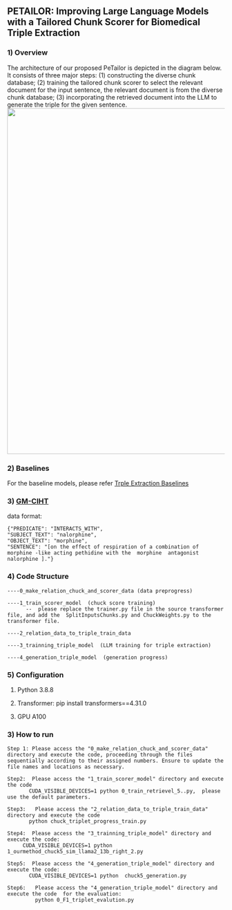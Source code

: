 ## PETAILOR: Improving Large Language Models with a Tailored Chunk Scorer for Biomedical Triple Extraction

### 1) Overview

The architecture of our proposed PeTailor is depicted in the diagram below.
It  consists of three major steps:  (1) constructing the diverse chunk database; (2) training the tailored chunk scorer to select the relevant document for the input sentence, the relevant document is from the diverse chunk database; (3) incorporating the retrieved document into the LLM  to generate the triple for the given sentence.
<img src="https://github.com/ToneLi/PETAILOR-for-bio-triple-extraction/blob/main/framework.png" width="800"/>

###  2) Baselines
 For the baseline models, please refer [Trple Extraction Baselines](https://github.com/ToneLi/Sunflowers-triplet-extraction)

### 3) [GM-CIHT](https://github.com/ToneLi/PETAILOR-for-bio-triple-extraction/tree/main/dataset/0_GM-CIHT)

data format:

```
{"PREDICATE": "INTERACTS_WITH",
"SUBJECT_TEXT": "nalorphine",
"OBJECT_TEXT": "morphine",
"SENTENCE": "[on the effect of respiration of a combination of  morphine -like acting pethidine with the  morphine  antagonist  nalorphine ]."}
```
###  4) Code Structure

```
----0_make_relation_chuck_and_scorer_data (data preprogress)

----1_train_scorer_model  (chuck score training)
      --  please replace the trainer.py file in the source transformer file, and add the  SplitInputsChunks.py and ChuckWeights.py to the transformer file.

----2_relation_data_to_triple_train_data

----3_trainning_triple_model  (LLM training for triple extraction)

----4_generation_triple_model  (generation progress)
```

### 5) Configuration

1) Python  3.8.8

2) Transformer: pip install transformers==4.31.0

3) GPU A100

### 3) How to run


```
Step 1: Please access the "0_make_relation_chuck_and_scorer_data" directory and execute the code, proceeding through the files sequentially according to their assigned numbers. Ensure to update the file names and locations as necessary.

Step2:  Please access the "1_train_scorer_model" directory and execute the code
       CUDA_VISIBLE_DEVICES=1 python 0_train_retrievel_5..py,  please use the default parameters.

Step3:   Please access the "2_relation_data_to_triple_train_data" directory and execute the code
       python chuck_triplet_progress_train.py

Step4:  Please access the "3_trainning_triple_model" directory and execute the code:
     CUDA_VISIBLE_DEVICES=1 python 1_ourmethod_chuck5_sim_llama2_13b_right_2.py

Step5:  Please access the "4_generation_triple_model" directory and execute the code:
       CUDA_VISIBLE_DEVICES=1 python  chuck5_generation.py

Step6:   Please access the "4_generation_triple_model" directory and execute the code  for the evaluation:
         python 0_F1_triplet_evalution.py
```
